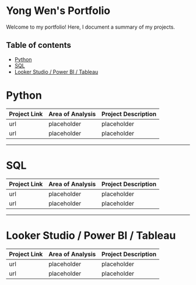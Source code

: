# Yong Wen's Portfolio

Welcome to my portfolio! Here, I document a summary of my projects.

## Table of contents
- [Python](#python)
- [SQL](#sql)
- [Looker Studio / Power BI / Tableau](#looker-studio--power-bi--tableau)

# Python

| Project Link | Area of Analysis | Project Description |
|---|---|---|
| url | placeholder | placeholder |
| url | placeholder | placeholder |

---

# SQL

| Project Link | Area of Analysis | Project Description |
|---|---|---|   
| url | placeholder | placeholder |
| url | placeholder | placeholder |

---

# Looker Studio / Power BI / Tableau

| Project Link | Area of Analysis | Project Description |
|---|---|---|
| url | placeholder | placeholder |
| url | placeholder | placeholder |
